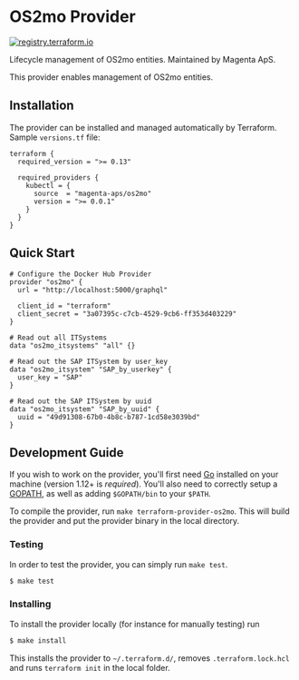 # OS2mo Provider

[![registry.terraform.io](https://img.shields.io/badge/terraform-docs-success)](https://registry.terraform.io/providers/magenta-aps/os2mo/latest/docs)

Lifecycle management of OS2mo entities.
Maintained by Magenta ApS.

This provider enables management of OS2mo entities.

## Installation

The provider can be installed and managed automatically by Terraform. Sample `versions.tf` file:

```hcl
terraform {
  required_version = ">= 0.13"

  required_providers {
    kubectl = {
      source  = "magenta-aps/os2mo"
      version = ">= 0.0.1"
    }
  }
}
```

## Quick Start

```hcl
# Configure the Docker Hub Provider
provider "os2mo" {
  url = "http://localhost:5000/graphql"

  client_id = "terraform"
  client_secret = "3a07395c-c7cb-4529-9cb6-ff353d403229"
}

# Read out all ITSystems
data "os2mo_itsystems" "all" {}

# Read out the SAP ITSystem by user_key
data "os2mo_itsystem" "SAP_by_userkey" {
  user_key = "SAP"
}

# Read out the SAP ITSystem by uuid
data "os2mo_itsystem" "SAP_by_uuid" {
  uuid = "49d91308-67b0-4b8c-b787-1cd58e3039bd"
}
```

## Development Guide

If you wish to work on the provider, you'll first need [Go](http://www.golang.org) installed on your machine (version 1.12+ is *required*).
You'll also need to correctly setup a [GOPATH](http://golang.org/doc/code.html#GOPATH), as well as adding `$GOPATH/bin` to your `$PATH`.

To compile the provider, run `make terraform-provider-os2mo`. This will build the provider and put the provider binary in the local directory.

### Testing

In order to test the provider, you can simply run `make test`.

```sh
$ make test
```

### Installing

To install the provider locally (for instance for manually testing) run

```sh
$ make install
```

This installs the provider to `~/.terraform.d/`, removes `.terraform.lock.hcl` and runs `terraform init` in the local folder.
